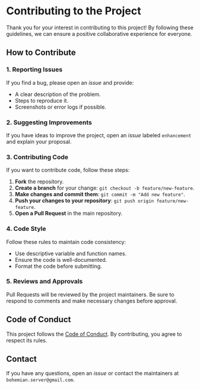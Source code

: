 # Contributing to the Project

Thank you for your interest in contributing to this project! By following these guidelines, we can ensure a positive collaborative experience for everyone.

## How to Contribute

### 1. Reporting Issues
If you find a bug, please open an *issue* and provide:
- A clear description of the problem.
- Steps to reproduce it.
- Screenshots or error logs if possible.

### 2. Suggesting Improvements
If you have ideas to improve the project, open an *issue* labeled `enhancement` and explain your proposal.

### 3. Contributing Code
If you want to contribute code, follow these steps:
1. **Fork** the repository.
2. **Create a branch** for your change: `git checkout -b feature/new-feature`.
3. **Make changes and commit them**: `git commit -m "Add new feature"`.
4. **Push your changes to your repository**: `git push origin feature/new-feature`.
5. **Open a Pull Request** in the main repository.

### 4. Code Style
Follow these rules to maintain code consistency:
- Use descriptive variable and function names.
- Ensure the code is well-documented.
- Format the code before submitting.

### 5. Reviews and Approvals
Pull Requests will be reviewed by the project maintainers. Be sure to respond to comments and make necessary changes before approval.

## Code of Conduct
This project follows the [Code of Conduct](CODE_OF_CONDUCT.md). By contributing, you agree to respect its rules.

## Contact
If you have any questions, open an *issue* or contact the maintainers at `bohemian.server@gmail.com`.
